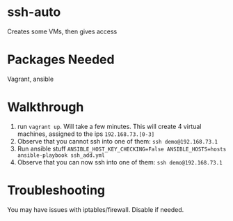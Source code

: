 # ssh-auto
Creates some VMs, then gives access

# Packages Needed
Vagrant, ansible

# Walkthrough
1. run `vagrant up`. Will take a few minutes. This will create 4 virtual machines, assigned to the ips `192.168.73.[0-3]`
2. Observe that you cannot ssh into one of them: `ssh demo@192.168.73.1`
3. Run ansible stuff `ANSIBLE_HOST_KEY_CHECKING=False ANSIBLE_HOSTS=hosts ansible-playbook ssh_add.yml`
4. Observe that you can now ssh into one of them: `ssh demo@192.168.73.1`

# Troubleshooting
You may have issues with iptables/firewall. Disable if needed. 
